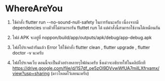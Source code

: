 # WhereAreYou

1. ใช้คำสั่ง flutter run --no-sound-null-safety ในการรันนะครับ เนื่องจากมี dependencies บางตัวที่ไม่สามารถรัน fluttet run ได้ แต่คำสั่งนี้สามารถใช้งานได้เหมือนกัน

2. ไฟล์ APK จะอยู่ที่ noppon/build/app/outputs/apk/debug/app-debug.apk 

3. ไฟล์โปรเจคถ้ารันแล้ว Error ให้ใช้คำสั่ง flutter clean , flutter upgrade , flutter doctor -v นะครับ

4. ไฟล์โปรเจคเว็บ ตอนนี้จะเป็นตัวอย่างหลายๆไฟล์นะครับ ซึ่งเด่วจะอธิบายให้ในคลิปอีกที
https://drive.google.com/file/d/1S7df_oe5zOI9DVvwWfUA7miILXfrvamx/view?usp=sharing (ดาวโหลดไว้เลยนะครับ)
